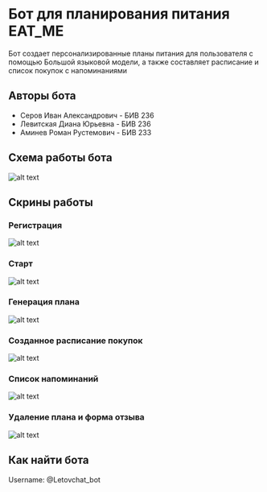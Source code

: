 # Бот для планирования питания EAT_ME

Бот создает персонализированные планы питания для пользователя с помощью Большой языковой модели, а также составляет расписание и список покупок с напоминаниями

## Авторы бота

- Серов Иван Александрович - БИВ 236
- Левитская Диана Юрьевна - БИВ 236
- Аминев Роман Рустемович - БИВ 233

## Схема работы бота

![alt text](https://file%2B.vscode-resource.vscode-cdn.net/Users/ivan/Desktop/Projects/HealthyFoodBot/images/%D0%A1%D1%85%D0%B5%D0%BC%D0%B0_%D0%B1%D0%BE%D1%82%D0%B0.jpg?version%3D1737372069419)

## Скрины работы

### Регистрация

![alt text](https://file%2B.vscode-resource.vscode-cdn.net/Users/ivan/Desktop/Projects/HealthyFoodBot/images/registr.jpg?version%3D1737372849604)

### Старт

![alt text](https://file%2B.vscode-resource.vscode-cdn.net/Users/ivan/Desktop/Projects/HealthyFoodBot/images/start.png?version%3D1737372736621)

### Генерация плана

![alt text](https://file%2B.vscode-resource.vscode-cdn.net/Users/ivan/Desktop/Projects/HealthyFoodBot/images/generate_plan.png?version%3D1737372748850)

### Созданное расписание покупок

![alt text](https://file%2B.vscode-resource.vscode-cdn.net/Users/ivan/Desktop/Projects/HealthyFoodBot/images/shopping_shedule.png?version%3D1737372755419)

### Список напоминаний

![alt text](https://file%2B.vscode-resource.vscode-cdn.net/Users/ivan/Desktop/Projects/HealthyFoodBot/images/remainders.png?version%3D1737372776522)

### Удаление плана и форма отзыва

![alt text](https://file%2B.vscode-resource.vscode-cdn.net/Users/ivan/Desktop/Projects/HealthyFoodBot/images/delete_plan.png?version%3D1737372786533)

## Как найти бота

Username: @Letovchat_bot